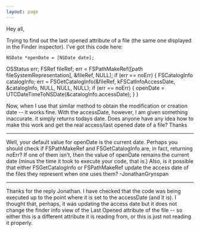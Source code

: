 ```yaml
---
layout: page
---
```




Hey all,

Trying to find out the last opened attribute of a file (the same one displayed in the Finder inspector).  I've got this code here:

    NSDate *openDate = [NSDate date];
OSStatus err;
FSRef fileRef;
err = FSPathMakeRef([path fileSystemRepresentation], &fileRef, NULL);
if (err == noErr) {
	FSCatalogInfo catalogInfo;
	err = FSGetCatalogInfo(&fileRef, kFSCatInfoAccessDate, &catalogInfo, NULL, NULL, NULL);
	if (err == noErr) {
		openDate = UTCDateTimeToNSDate(&catalogInfo.accessDate);
	}
}

Now, when I use that similar method to obtain the modification or creation date -- it works fine.  With the accessDate, however, I am given something inaccurate.  it simply returns todays date.  Does anyone have any idea how to make this work and get the real access/last opened date of a file?  Thanks

----
Well, your default value for openDate is the current date. Perhaps you should check if FSPathMakeRef and FSGetCatalogInfo are, in fact, returning noErr? If one of them isn't, then the value of openDate remains the current date (minus the time it took to execute your code, that is.) Also, is it possible that either FSGetCatalogInfo or FSPathMakeRef update the access date of the files they represent when one uses them? -JonathanGrynspan

---- 

Thanks for the reply Jonathan.  I have checked that the code was being executed up to the point where it is set to the accessDate (and it is).  I thought that, perhaps, it was updating the access date but it does not change the finder info view of the Last Opened attribute of the file -- so either this is a different attribute it is reading from, or this is just not reading it properly.
